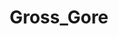 ---
title: Gross_Gore
crosslinks:
- LivestreamFail
- livven
- SweatyPalms
- REEEEEEEEEE
- RedditAndChill
- SkypePals
---
